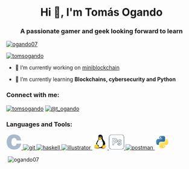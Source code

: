 <h1 align="center">Hi 👋, I'm Tomás Ogando</h1>
<h3 align="center">A passionate gamer and geek looking forward to learn</h3>

<p align="left"> <a href="https://github.com/ryo-ma/github-profile-trophy"><img src="https://github-profile-trophy.vercel.app/?username=ogando07" alt="ogando07" /></a> </p>

<p align="left"> <a href="https://twitter.com/tomsogando" target="blank"><img src="https://img.shields.io/twitter/follow/tomsogando?logo=twitter&style=for-the-badge" alt="tomsogando" /></a> </p>

- 🔭 I’m currently working on [miniblockchain](https://github.com/ogando07/miniblockchain)

- 🌱 I’m currently learning **Blockchains, cybersecurity and Python**

<h3 align="left">Connect with me:</h3>
<p align="left">
<a href="https://twitter.com/tomsogando" target="blank"><img align="center" src="https://cdn.jsdelivr.net/npm/simple-icons@3.0.1/icons/twitter.svg" alt="tomsogando" height="30" width="40" /></a>
<a href="https://instagram.com/@t_ogando" target="blank"><img align="center" src="https://cdn.jsdelivr.net/npm/simple-icons@3.0.1/icons/instagram.svg" alt="@t_ogando" height="30" width="40" /></a>
</p>

<h3 align="left">Languages and Tools:</h3>
<p align="left"> <a href="https://www.cprogramming.com/" target="_blank"> <img src="https://raw.githubusercontent.com/devicons/devicon/master/icons/c/c-original.svg" alt="c" width="40" height="40"/> </a> <a href="https://git-scm.com/" target="_blank"> <img src="https://www.vectorlogo.zone/logos/git-scm/git-scm-icon.svg" alt="git" width="40" height="40"/> </a> <a href="https://www.haskell.org/" target="_blank"> <img src="https://upload.wikimedia.org/wikipedia/commons/1/1c/Haskell-Logo.svg" alt="haskell" width="40" height="40"/> </a> <a href="https://www.adobe.com/in/products/illustrator.html" target="_blank"> <img src="https://www.vectorlogo.zone/logos/adobe_illustrator/adobe_illustrator-icon.svg" alt="illustrator" width="40" height="40"/> </a> <a href="https://www.linux.org/" target="_blank"> <img src="https://raw.githubusercontent.com/devicons/devicon/master/icons/linux/linux-original.svg" alt="linux" width="40" height="40"/> </a> <a href="https://www.photoshop.com/en" target="_blank"> <img src="https://raw.githubusercontent.com/devicons/devicon/master/icons/photoshop/photoshop-line.svg" alt="photoshop" width="40" height="40"/> </a> <a href="https://postman.com" target="_blank"> <img src="https://www.vectorlogo.zone/logos/getpostman/getpostman-icon.svg" alt="postman" width="40" height="40"/> </a> <a href="https://www.python.org" target="_blank"> <img src="https://raw.githubusercontent.com/devicons/devicon/master/icons/python/python-original.svg" alt="python" width="40" height="40"/> </a> </p>

<p>&nbsp;<img align="center" src="https://github-readme-stats.vercel.app/api?username=ogando07&show_icons=true&locale=en" alt="ogando07" /></p>

